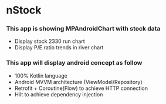 # nStock

### This app is showing MPAndroidChart with stock data
* Display stock 2330 run chart
* Display P/E ratio trends in river chart

### This app will display android concept as follow  
* 100% Kotlin language  
* Android MVVM architecture (ViewModel/Repository)  
* Retrofit + Coroutine(Flow) to achieve HTTP connection  
* Hilt to achieve dependency injection 
